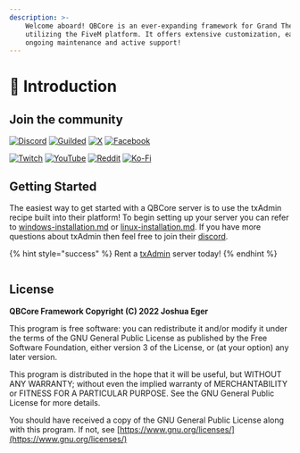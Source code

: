 ```yaml
---
description: >-
    Welcome aboard! QBCore is an ever-expanding framework for Grand Theft Auto V
    utilizing the FiveM platform. It offers extensive customization, ease of use,
    ongoing maintenance and active support!
---
```


# 👋 Introduction

## Join the community

[![Discord](https://img.shields.io/badge/Discord-%237289DA.svg?style=for-the-badge&logo=discord&logoColor=white)](https://discord.gg/qbcore) [![Guilded](https://img.shields.io/badge/Guilded-F4C400.svg?style=for-the-badge&logo=guilded&logoColor=white)](https://guilded.gg/qbcore) [![X](https://img.shields.io/badge/X%20%28Twitter%29-black.svg?style=for-the-badge&logo=X&logoColor=white)](https://twitter.com/qbcoreframework) [![Facebook](https://img.shields.io/badge/Facebook-%231877F2.svg?style=for-the-badge&logo=Facebook&logoColor=white)](https://www.facebook.com/groups/568926937910479)

[![Twitch](https://img.shields.io/badge/Twitch-%239146FF.svg?style=for-the-badge&logo=Twitch&logoColor=white)](https://www.twitch.tv/kakarotqb) [![YouTube](https://img.shields.io/badge/YouTube-%23FF0000.svg?style=for-the-badge&logo=YouTube&logoColor=white)](https://www.youtube.com/c/QBCoreFramework) [![Reddit](https://img.shields.io/badge/reddit-FF450000?style=for-the-badge&logo=reddit&logoColor=white)](https://www.reddit.com/r/qbcore/) [![Ko-Fi](https://img.shields.io/badge/Ko-fi-F16061?style=for-the-badge&logo=ko-fi&logoColor=white)](https://ko-fi.com/kakarot)

## Getting Started

The easiest way to get started with a QBCore server is to use the txAdmin recipe built into their platform! To begin setting up your server you can refer to [windows-installation.md](guides/windows-installation.md "mention") or [linux-installation.md](guides/linux-installation.md "mention"). If you have more questions about txAdmin then feel free to join their [discord](https://discord.gg/r7d894sTHA).

{% hint style="success" %}
Rent a [txAdmin](https://zap-hosting.com/qbcore6) server today!
{% endhint %}

<div align="left">

<img src=".gitbook/assets/image (4) (1).png" alt="">

</div>

## License

**QBCore Framework Copyright (C) 2022 Joshua Eger**

This program is free software: you can redistribute it and/or modify it under the terms of the GNU General Public License as published by the Free Software Foundation, either version 3 of the License, or (at your option) any later version.

This program is distributed in the hope that it will be useful, but WITHOUT ANY WARRANTY; without even the implied warranty of MERCHANTABILITY or FITNESS FOR A PARTICULAR PURPOSE. See the GNU General Public License for more details.

You should have received a copy of the GNU General Public License along with this program. If not, see [https://www.gnu.org/licenses/](https://www.gnu.org/licenses/)
